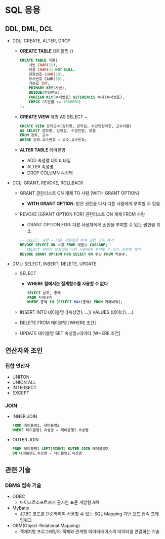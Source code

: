 # SQL 응용

## DDL, DML, DCL

* DDL: CREATE, ALTER, DROP

  * **CREATE TABLE** 테이블명 ()

    ```SQL
    CREATE TABLE 직원(
    	사번 CHAR(15),
        이름 CHAR(4) NOT NULL,
        전화번호 CHAR(20),
        부서번호 CAHR(10),
        기본급 INT,
        PRIMARY KEY(사번),
        UNIQUE(전화번호),
        FOREIGN KEY(부서번호) REFERENCES 부서(부서번호),
        CHECK (기본급 >= 1000000)
    );
    ```

  * **CREATE VIEW** 뷰명 AS SELECT ~

    ```SQL
    CREATE VIEW 강좌교수(강좌명, 강의실, 수강인원제한, 교수이름)
    AS SELECT 강좌명, 강의실, 수강인원, 이름
    FROM 강좌, 교수
    WHERE 강좌.교수번호 = 교수.교수번호;
    ```

  * **ALTER TABLE** 테이블명 

    * ADD 속성명 데이터타입
    * ALTER 속성명
    * DROP COLUMN 속성명

* DCL: GRANT, REVOKE, ROLLBACK

  * GRANT 권한리스트 ON 개체 TO 사람 [WITH GRANT OPTION]
    * **WITH GRANT OPTION**: 받은 권한을 다시 다른 사람에게 부여할 수 있음
    
  * REVOKE [GRANT OPTION FOR] 권한리스트 ON 개체 FROM 사람
    * GRANT OPTION FOR: 다른 사용자에게 권한을 부여할 수 있는 권한을 취소
    
    ```sql
    -- SELECT 권한 + 다른 사람에게 부여 권한 모두 제거
    REVOKE SELECT ON 수강 FROM 박문수 CASCADE;
    -- SELECT 권한은 유지하되 다른 사람에게 부여할 수 있는 권한만 제거
    REVOKE GRANT OPTION FOR SELECT ON 수강 FROM 박문수;
    ```

* DML: SELECT, INSERT, DELETE, UPDATE

  * SELECT

    * **WHERE 절에서는 집계함수를 사용할 수 없다**

      ```SQL
      SELECT 상호, 총액
      FROM 거래내역
      WHERE 총액 IN (SELECT MAX(총액) FROM 거래내역);
      ```

  * INSERT INTO 테이블명 ([속성명1, ...]) VALUES (데이터1, ...)
  * DELETE FROM 테이블명 [WHERE 조건]
  * UPDATE 테이블명 SET 속성명=데이터 [WHERE 조건]




## 연산자와 조인

### 집합 연산자

* UNITON
* UNION ALL
* INTERSECT
* EXCEPT



### JOIN

* INNER JOIN

  ```SQL
  FROM 테이블명1, 테이블명2
  WHERE 테이블명1.속성명 = 테이블명2.속성명
  ```

* OUTER JOIN

  ```SQL
  FROM 테이블명1 LEFT[RIGHT] OUTER JOIN 테이블명2
  ON 테이블명1.속성명 = 테이블명2.속성명
  ```



## 관련 기술

### DBMS 접속 기술

* ODBC
  * 마이크로소프트에서 출시한 표준 개방형 API
* MyBatis
  * JDBC 코드를 단순화하여 사용할 수 있는 SQL Mapping 기반 오프 접속 프레임워크
* ORM(Object-Relational Mapping)
  * 객체지향 프로그래밍의 객체와 관계형 데이터베이스의 데이터를 연결하는 기술

